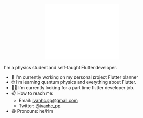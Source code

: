 <p align="center">
    <img alt="Ivan's Welcome Message" src="welcome_message.gif">
</p>

I'm a physics student and self-taught Flutter developer.

-  🔭 I’m currently working on my personal project [Flutter planner](https://github.com/IvanHerreraCasas/flutter_planner)
- 🤓 I’m learning quantum physics and everything about Flutter.
- 🧑‍💻 I'm currently looking for a part time flutter developer job.
- 📫 How to reach me:
  - Email: ivanhc.pp@gmail.com
  - Twitter: [@ivanhc_pp](https://twitter.com/ivanhc_pp)
- 😄 Pronouns: he/him
